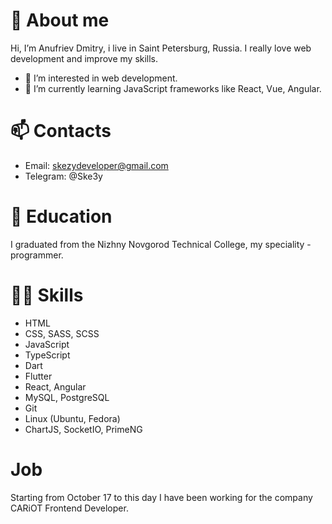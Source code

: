 # 👋 About me
Hi, I’m Anufriev Dmitry, i live in Saint Petersburg, Russia. I really love web development and improve my skills.
- 👀 I’m interested in web development.
- 🌱 I’m currently learning JavaScript frameworks like React, Vue, Angular.
# 📫 Contacts
- Email: skezydeveloper@gmail.com
- Telegram: @Ske3y
# 🔭 Education
I graduated from the Nizhny Novgorod Technical College, my speciality - programmer.
# 👨‍💻 Skills
- HTML
- CSS, SASS, SCSS
- JavaScript
- TypeScript
- Dart
- Flutter
- React, Angular
- MySQL, PostgreSQL
- Git
- Linux (Ubuntu, Fedora)
- ChartJS, SocketIO, PrimeNG
# Job
Starting from October 17 to this day I have been working for the company CARiOT Frontend Developer.
